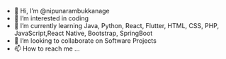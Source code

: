 - 👋 Hi, I’m @nipunarambukkanage
- 👀 I’m interested in coding
- 🌱 I’m currently learning Java, Python, React, Flutter, HTML, CSS, PHP, JavaScript,React Native, Bootstrap, SpringBoot 
- 💞️ I’m looking to collaborate on Software Projects
- 📫 How to reach me ... 

<!---
nipunarambukkanage/nipunarambukkanage is a ✨ special ✨ repository because its `README.md` (this file) appears on your GitHub profile.
You can click the Preview link to take a look at your changes.
--->
